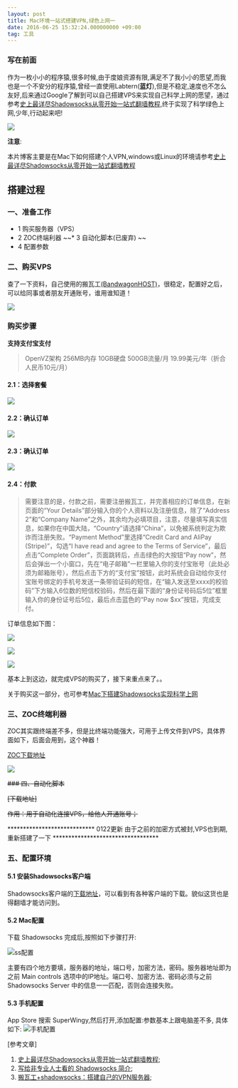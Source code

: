 ```yaml
---
layout: post
title: Mac环境一站式搭建VPN,绿色上网一
date: 2016-06-25 15:32:24.000000000 +09:00
tag: 工具
---
```





### 写在前面
作为一枚小小的程序猿,很多时候,由于度娘资源有限,满足不了我小小的愿望,而我也是一个不安分的程序猿,曾经一直使用Labtern(__蓝灯__),但是不稳定,速度也不怎么友好,后来通过Google了解到可以自己搭建VPS来实现自己科学上网的愿望，通过参考[史上最详尽Shadowsocks从零开始一站式翻墙教程][1],终于实现了科学绿色上网,少年,行动起来吧!


![][image-1]



**注意**:

本片博客主要是在Mac下如何搭建个人VPN,windows或Linux的环境请参考[史上最详尽Shadowsocks从零开始一站式翻墙教程][2]

## 搭建过程
### 一、准备工作

* 1 购买服务器（VPS）
* 2 ZOC终端利器
~~* 3 自动化脚本(已废弃) ~~
* 4 配置参数

### 二、购买VPS
查了一下资料，自己使用的搬瓦工[(BandwagonHOST)][3]，很稳定，配置好之后，可以给同事或者朋友开通账号，谁用谁知道！

![][image-2]

### 购买步骤
**支持支付宝支付**

> OpenVZ架构 256MB内存 10GB硬盘 500GB流量/月 19.99美元/年（折合人民币10元/月）

#### 2.1：选择套餐

![][image-3]

#### 2.2：确认订单

![][image-4]

#### 2.3：确认订单

![][image-5]

#### 2.4：付款

> 需要注意的是，付款之前，需要注册搬瓦工，并完善相应的订单信息，在新页面的“Your Details”部分输入你的个人资料以及注册信息，除了“Address 2”和“Company Name”之外，其余均为必填项目，注意，尽量填写真实信息，如果你在中国大陆，“Country”请选择“China”，以免被系统判定为欺诈而注册失败。“Payment Method”里选择“Credit Card and AliPay (Stripe)”，勾选“I have read and agree to the Terms of Service”，最后点击“Complete Order”，页面跳转后，点击绿色的大按钮“Pay now”，然后会弹出一个小窗口，先在“电子邮箱”一栏里输入你的支付宝账号（此处必须为邮箱账号），然后点击下方的“支付宝”按钮，此时系统会自动给你支付宝账号绑定的手机号发送一条带验证码的短信，在“输入发送至xxxx的校验码”下方输入6位数的短信校验码，然后在最下面的“身份证号码后5位”框里输入你的身份证号后5位，最后点击蓝色的“Pay now $xx”按钮，完成支付。

订单信息如下图：


![][image-6]

![][image-7]

![][image-8]

基本上到这边，就完成VPS的购买了，接下来重点来了。。

关于购买这一部分，也可参考[Mac下搭建Shadowsocks实现科学上网][4]



### 三、ZOC终端利器

ZOC其实跟终端差不多，但是比终端功能强大，可用于上传文件到VPS，具体界面如下，后面会用到，这个神器！

[ZOC下载地址][5]

![][image-9]

~~### 四、自动化脚本~~

~~[下载地址]~~

~~作用：用于自动化连接VPS，给他人开通账号；~~


****************************  0122更新  由于之前的加密方式被封,VPS也到期,重新搭建了一下  **********************************

### 五、配置环境

#### 5.1 安装Shadowsocks客户端

Shadowsocks客户端的[下载地址](https://shadowsocks.org/en/download/clients.html)，可以看到有各种客户端的下载。貌似这货也是得翻墙才能访问到。


#### 5.2 Mac配置

下载 Shadowsocks 完成后,按照如下步骤打开:

![ss配置](http://o9zpq25pv.bkt.clouddn.com/lucyBlog/WechatIMG47.jpeg)

主要有四个地方要填，服务器的地址，端口号，加密方法，密码。服务器地址即为之前 Main controls 选项中的IP地址。端口号、加密方法、密码必须与之前 Shadowsocks Server 中的信息一一匹配，否则会连接失败。

#### 5.3 手机配置

App Store 搜索 SuperWingy,然后打开,添加配置:参数基本上跟电脑差不多,
具体如下:
![手机配置](http://o9zpq25pv.bkt.clouddn.com/lucyBlog/google/WechatIMG48.jpeg)



[参考文章]
1. [史上最详尽Shadowsocks从零开始一站式翻墙教程][1];
2. [写给非专业人士看的 Shadowsocks 简介](https://vc2tea.com/whats-shadowsocks/);
3. [搬瓦工+shadowsocks：搭建自己的VPN服务器](https://moshuqi.github.io/2017/07/20/%E8%87%AA%E5%B7%B1%E6%90%AD%E5%BB%BAVPN%E6%9C%8D%E5%8A%A1%E5%99%A8/#mac%E9%85%8D%E7%BD%AE);




[1]:	http://shadowsocks.blogspot.jp/2015/01/shadowsocks.html#gpluscomments
[2]:	http://shadowsocks.blogspot.jp/2015/01/shadowsocks.html#gpluscomments
[3]:	https://bandwagonhost.com/index.php
[4]:	http://www.jianshu.com/p/a6d9fbd8133c
[5]:	http://www.emtec.com/download.html#zocfiles

[image-1]:	http://o9zpq25pv.bkt.clouddn.com/lucyBlog/google/22.jpg
[image-2]:	https://encrypted-tbn3.gstatic.com/images?q=tbn:ANd9GcRmPf2yc7uFYD9PUe5xJtF-AmvHu40XzLqgkmHws9sb524psj1-jw
[image-3]:	http://upload-images.jianshu.io/upload_images/224008-c7201fef27c42445?imageMogr2/auto-orient/strip%7CimageView2/2/w/1240
[image-4]:	http://upload-images.jianshu.io/upload_images/224008-e7f53d71d9bce995?imageMogr2/auto-orient/strip%7CimageView2/2/w/1240
[image-5]:	http://upload-images.jianshu.io/upload_images/224008-e7f53d71d9bce995?imageMogr2/auto-orient/strip%7CimageView2/2/w/1240
[image-6]:	http://upload-images.jianshu.io/upload_images/224008-209185785888d3f3?imageMogr2/auto-orient/strip%7CimageView2/2/w/1240
[image-7]:	http://upload-images.jianshu.io/upload_images/224008-c3bceaaf3dc972e3?imageMogr2/auto-orient/strip%7CimageView2/2/w/1240
[image-8]:	http://upload-images.jianshu.io/upload_images/224008-8f6a60207dcd6887?imageMogr2/auto-orient/strip%7CimageView2/2/w/1240
[image-9]:	http://i1-mac.softpedia-static.com/screenshots/ZOC_2.jpg
